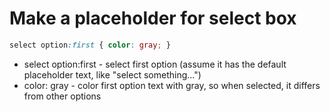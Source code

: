 # Make a placeholder for select box

```css
select option:first { color: gray; }
```

- select option:first - select first option (assume it has the default placeholder text, like "select something...")
- color: gray - color first option text with gray, so when selected, it differs from other options
